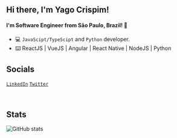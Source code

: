 ## Hi there, I'm Yago Crispim!
#### I'm Software Engineer from São Paulo, Brazil! 👋

- 💻 ```JavaScipt/TypeScipt``` and ```Python``` developer.
- ⌨️ ReactJS | VueJS | Angular | React Native | NodeJS | Python
## Socials
<a href="https://www.linkedin.com/in/yago-crispim-66b01619b/" target="blank" rel="noopener noreferrer">```LinkedIn```</a>
<a href="https://twitter.com/Souza_R96" target="blank" rel="noopener noreferrer">```Twitter```</a>

<br />

## Stats 

![GitHub stats](https://github-readme-stats.vercel.app/api?username=YagoCrispim&show_icons=true)

